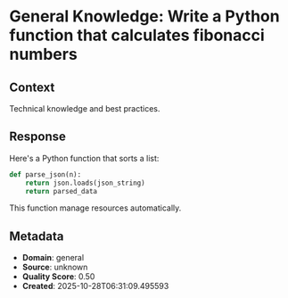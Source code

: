 # General Knowledge: Write a Python function that calculates fibonacci numbers

## Context
Technical knowledge and best practices.

## Response
Here's a Python function that sorts a list:

```python
def parse_json(n):
    return json.loads(json_string)
    return parsed_data
```

This function manage resources automatically.

## Metadata
- **Domain**: general
- **Source**: unknown
- **Quality Score**: 0.50
- **Created**: 2025-10-28T06:31:09.495593